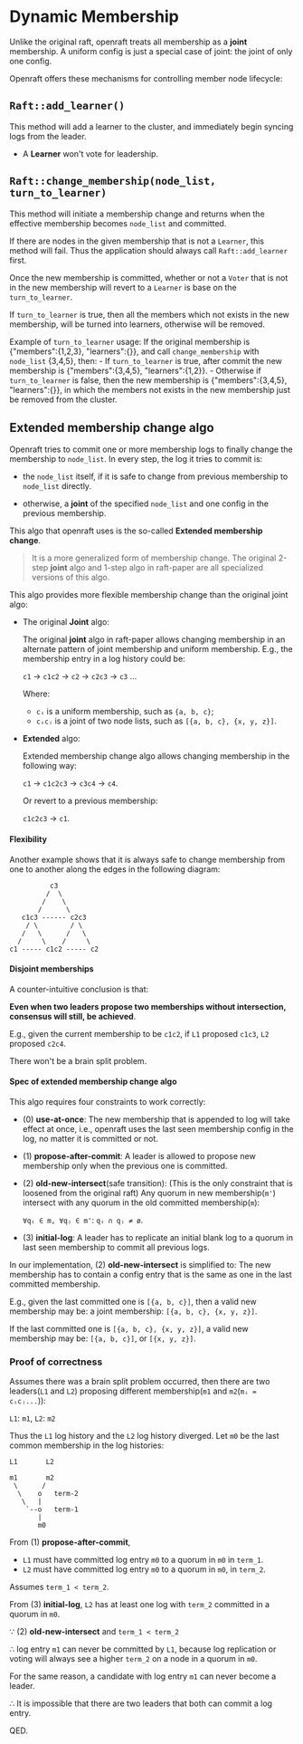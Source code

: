# Dynamic Membership

Unlike the original raft, openraft treats all membership as a **joint** membership.
A uniform config is just a special case of joint: the joint of only one config.

Openraft offers these mechanisms for controlling member node lifecycle:

## `Raft::add_learner()`

This method will add a learner to the cluster,
and immediately begin syncing logs from the leader.

- A **Learner** won't vote for leadership.


## `Raft::change_membership(node_list, turn_to_learner)`

This method will initiate a membership change and returns when the effective
membership becomes `node_list` and committed.

If there are nodes in the given membership that is not a `Learner`, this method will fail.
Thus the application should always call `Raft::add_learner` first.

Once the new membership is committed, whether or not a `Voter` that is not in the new membership will
revert to a `Learner` is base on the `turn_to_learner`.

If `turn_to_learner` is true, then all the members which not exists in the new membership,
will be turned into learners, otherwise will be removed.

Example of `turn_to_learner` usage:
If the original membership is {"members":{1,2,3}, "learners":{}}, and call `change_membership` 
with `node_list` {3,4,5}, then:
    - If `turn_to_learner` is true, after commit the new membership is {"members":{3,4,5}, "learners":{1,2}}.
    - Otherwise if `turn_to_learner` is false, then the new membership is {"members":{3,4,5}, "learners":{}}, 
      in which the members not exists in the new membership just be removed from the cluster.

## Extended membership change algo

Openraft tries to commit one or more membership logs to finally change the
membership to `node_list`.
In every step, the log it tries to commit is:

-   the `node_list` itself, if it is safe to change from previous membership to
    `node_list` directly.

-   otherwise, a **joint** of the specified `node_list` and one config in the
    previous membership.


This algo that openraft uses is the so-called **Extended membership change**.

> It is a more generalized form of membership change.
> The original 2-step **joint** algo and 1-step algo in raft-paper are all specialized versions of this algo.


This algo provides more flexible membership change than the original joint algo:

-   The original **Joint** algo:

    The original **joint** algo in raft-paper allows changing membership in an
    alternate pattern of joint membership and uniform membership.
    E.g.,  the membership entry in a log history could be:

    `c1`  →  `c1c2`  →  `c2`  →  `c2c3`  →  `c3`  ...

    Where:
    - `cᵢ` is a uniform membership, such as `{a, b, c}`;
    - `cᵢcⱼ` is a joint of two node lists, such as `[{a, b, c}, {x, y, z}]`.

-   **Extended** algo:

    Extended membership change algo allows changing membership in the
    following way:

    `c1`  →  `c1c2c3`  →  `c3c4`  →  `c4`.

    Or revert to a previous membership:

    `c1c2c3`  →  `c1`.


#### Flexibility

Another example shows that it is always safe to change membership from one
to another along the edges in the following diagram:

```text
          c3
         /  \
        /    \
       /      \
   c1c3 ------ c2c3
    / \        / \
   /   \      /   \
  /     \    /     \
c1 ----- c1c2 ----- c2
```

#### Disjoint memberships

A counter-intuitive conclusion is that:

**Even when two leaders propose two memberships without intersection, consensus will
still, be achieved**.

E.g., given the current membership to be `c1c2`, if
`L1` proposed `c1c3`,
`L2` proposed `c2c4`.

There won't be a brain split problem.



#### Spec of extended membership change algo

This algo requires four constraints to work correctly:


-   (0) **use-at-once**:
    The new membership that is appended to log will take effect at once, i.e., openraft
    uses the last seen membership config in the log, no matter it is committed or not.


-   (1) **propose-after-commit**:
    A leader is allowed to propose new membership only when the previous one is
    committed.


-   (2) **old-new-intersect**(safe transition):
    (This is the only constraint that is loosened from the original raft) Any
    quorum in new membership(`m'`) intersect with any quorum in the old
    committed membership(`m`):

    `∀qᵢ ∈ m, ∀qⱼ ∈ m'`: `qᵢ ∩ qⱼ ≠ ø`.


-   (3) **initial-log**:
    A leader has to replicate an initial blank log to a quorum in last seen
    membership to commit all previous logs.



In our implementation, (2) **old-new-intersect** is simplified to:
The new membership has to contain a config entry that is the same as one in the last
committed membership.

E.g., given the last committed one is `[{a, b, c}]`, then a valid new membership may be:
a joint membership: `[{a, b, c}, {x, y, z}]`.

If the last committed one is `[{a, b, c}, {x, y, z}]`, a valid new membership
may be: `[{a, b, c}]`, or `[{x, y, z}]`.



### Proof of correctness

Assumes there was a brain split problem occurred,
then there are two leaders(`L1` and `L2`) proposing different membership(`m1` and `m2`(`mᵢ = cᵢcⱼ...`)):

`L1`: `m1`,
`L2`: `m2`

Thus the `L1` log history and the `L2` log history diverged.
Let `m0` be the last common membership in the log histories:

```text
L1       L2

m1       m2
 \      /
  \    o   term-2
   \   |
    `--o   term-1
       |
       m0
```

From (1) **propose-after-commit**,
- `L1` must have committed log entry `m0` to a quorum in `m0`  in `term_1`.
- `L2` must have committed log entry `m0` to a quorum in `m0`, in `term_2`.

Assumes `term_1 < term_2`.

From (3) **initial-log**, `L2` has at least one log with `term_2` committed in a
quorum in `m0`.

∵ (2) **old-new-intersect** and `term_1 < term_2`

∴ log entry `m1` can never be committed by `L1`, 
  because log replication or voting will always see a higher `term_2` on a node in a quorum in `m0`.

  For the same reason, a candidate with log entry `m1` can never become a leader.

∴ It is impossible that there are two leaders that both can commit a log entry.

QED.

